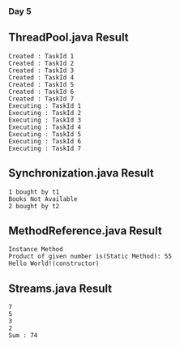 ### Day 5
## ThreadPool.java Result
	
	Created : TaskId 1
	Created : TaskId 2
	Created : TaskId 3
	Created : TaskId 4
	Created : TaskId 5
	Created : TaskId 6
	Created : TaskId 7
	Executing : TaskId 1
	Executing : TaskId 2
	Executing : TaskId 3
	Executing : TaskId 4
	Executing : TaskId 5
	Executing : TaskId 6
	Executing : TaskId 7
## Synchronization.java Result
	1 bought by t1
	Books Not Available
	2 bought by t2
## MethodReference.java Result
	Instance Method
	Product of given number is(Static Method): 55
	Hello World!(constructor)
## Streams.java Result
	7
	5
	3
	2
	Sum : 74


